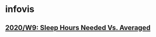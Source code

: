 # infovis
## [2020/W9: Sleep Hours Needed Vs. Averaged](https://user-images.githubusercontent.com/61702052/76170779-dfa4d680-6163-11ea-9a9c-b4a24eea47c4.png)
